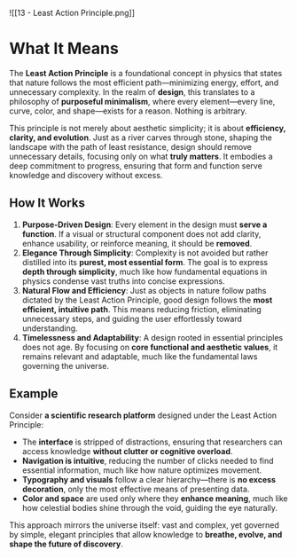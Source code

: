 ![[13 - Least Action Principle.png]]

# **What It Means**

The **Least Action Principle** is a foundational concept in physics that states that nature follows the most efficient path—minimizing energy, effort, and unnecessary complexity. In the realm of **design**, this translates to a philosophy of **purposeful minimalism**, where every element—every line, curve, color, and shape—exists for a reason. Nothing is arbitrary.

This principle is not merely about aesthetic simplicity; it is about **efficiency, clarity, and evolution**. Just as a river carves through stone, shaping the landscape with the path of least resistance, design should remove unnecessary details, focusing only on what **truly matters**. It embodies a deep commitment to progress, ensuring that form and function serve knowledge and discovery without excess.

## **How It Works**

1. **Purpose-Driven Design**: Every element in the design must **serve a function**. If a visual or structural component does not add clarity, enhance usability, or reinforce meaning, it should be **removed**.
2. **Elegance Through Simplicity**: Complexity is not avoided but rather distilled into its **purest, most essential form**. The goal is to express **depth through simplicity**, much like how fundamental equations in physics condense vast truths into concise expressions.
3. **Natural Flow and Efficiency**: Just as objects in nature follow paths dictated by the Least Action Principle, good design follows the **most efficient, intuitive path**. This means reducing friction, eliminating unnecessary steps, and guiding the user effortlessly toward understanding.
4. **Timelessness and Adaptability**: A design rooted in essential principles does not age. By focusing on **core functional and aesthetic values**, it remains relevant and adaptable, much like the fundamental laws governing the universe.

## **Example**

Consider **a scientific research platform** designed under the Least Action Principle:

- The **interface** is stripped of distractions, ensuring that researchers can access knowledge **without clutter or cognitive overload**.
- **Navigation is intuitive**, reducing the number of clicks needed to find essential information, much like how nature optimizes movement.
- **Typography and visuals** follow a clear hierarchy—there is **no excess decoration**, only the most effective means of presenting data.
- **Color and space** are used only where they **enhance meaning**, much like how celestial bodies shine through the void, guiding the eye naturally.

This approach mirrors the universe itself: vast and complex, yet governed by simple, elegant principles that allow knowledge to **breathe, evolve, and shape the future of discovery**.